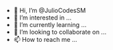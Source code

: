 - 👋 Hi, I’m @JulioCodesSM
- 👀 I’m interested in ...
- 🌱 I’m currently learning ...
- 💞️ I’m looking to collaborate on ...
- 📫 How to reach me ...

<!---
JulioCodesSM/JulioCodesSM is a ✨ special ✨ repository because its `README.md` (this file) appears on your GitHub profile.
You can click the Preview link to take a look at your changes.
--->
